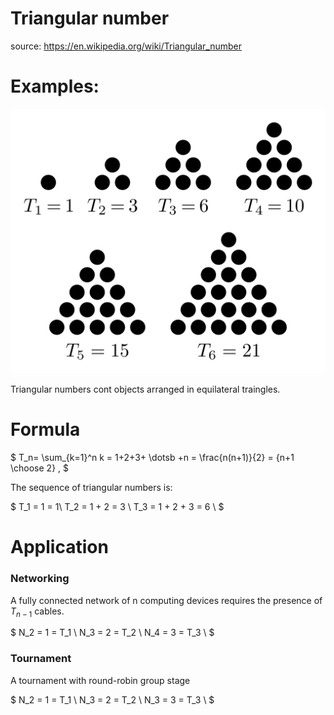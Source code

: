 # Triangular number

source: https://en.wikipedia.org/wiki/Triangular_number

# Examples:

![image](First_six_triangular_numbers.png)

Triangular numbers cont objects arranged in equilateral traingles.

# Formula

$
T_n= \sum_{k=1}^n k = 1+2+3+ \dotsb +n = \frac{n(n+1)}{2} = {n+1 \choose 2} ,
$

The sequence of triangular numbers is:

$
T_1 = 1  = 1\\
T_2 = 1 + 2 = 3 \\
T_3 = 1 + 2 + 3 = 6 \\
$

# Application

### Networking

A fully connected network of n computing devices requires the presence of $T_{n-1}$ cables.

$
N_2 = 1 = T_1 \\
N_3 = 2 = T_2 \\
N_4 = 3 = T_3 \\
$

### Tournament

A tournament with round-robin group stage

$
N_2 = 1 = T_1 \\
N_3 = 2 = T_2 \\
N_3 = 3 = T_3 \\
$
